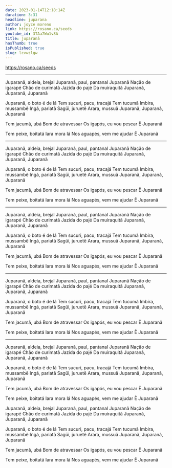 ```yaml
---
date: 2023-01-14T12:18:14Z
duration: 3:31
headline: juparana
author: joyce moreno
link: https://rosano.ca/seeds
youtube_id: 3TAa7Wu1v8A
title: juparanã
hasThumb: true
isPublished: true
slug: lcvwzlgw
---
```

https://rosano.ca/seeds

---

Juparanã, aldeia, brejal
Juparanã, paul, pantanal
Juparanã
Nação de igarapé
Chão de curimatã
Jazida do pajé
Da muiraquitã
Juparanã, Juparanã, Juparanã

Juparanã, o boto é de lá
Tem sucuri, pacu, tracajá
Tem tucumã
Imbira, mussambê
Ingá, pariatã
Sagüi, juruetê
Arara, mussuã
Juparanã, Juparanã, Juparanã

Tem jacumã, ubá
Bom de atravessar
Os igapós, eu vou pescar
Ê Juparanã

Tem peixe, boitatá
Iara mora lá
Nos aguapés, vem me ajudar
Ê Juparanã

---

Juparanã, aldeia, brejal
Juparanã, paul, pantanal
Juparanã
Nação de igarapé
Chão de curimatã
Jazida do pajé
Da muiraquitã
Juparanã, Juparanã, Juparanã

Juparanã, o boto é de lá
Tem sucuri, pacu, tracajá
Tem tucumã
Imbira, mussambê
Ingá, pariatã
Sagüi, juruetê
Arara, mussuã
Juparanã, Juparanã, Juparanã

Tem jacumã, ubá
Bom de atravessar
Os igapós, eu vou pescar
Ê Juparanã

Tem peixe, boitatá
Iara mora lá
Nos aguapés, vem me ajudar
Ê Juparanã

---

Juparanã, aldeia, brejal
Juparanã, paul, pantanal
Juparanã
Nação de igarapé
Chão de curimatã
Jazida do pajé
Da muiraquitã
Juparanã, Juparanã, Juparanã

Juparanã, o boto é de lá
Tem sucuri, pacu, tracajá
Tem tucumã
Imbira, mussambê
Ingá, pariatã
Sagüi, juruetê
Arara, mussuã
Juparanã, Juparanã, Juparanã

Tem jacumã, ubá
Bom de atravessar
Os igapós, eu vou pescar
Ê Juparanã

Tem peixe, boitatá
Iara mora lá
Nos aguapés, vem me ajudar
Ê Juparanã

---

Juparanã, aldeia, brejal
Juparanã, paul, pantanal
Juparanã
Nação de igarapé
Chão de curimatã
Jazida do pajé
Da muiraquitã
Juparanã, Juparanã, Juparanã

Juparanã, o boto é de lá
Tem sucuri, pacu, tracajá
Tem tucumã
Imbira, mussambê
Ingá, pariatã
Sagüi, juruetê
Arara, mussuã
Juparanã, Juparanã, Juparanã

Tem jacumã, ubá
Bom de atravessar
Os igapós, eu vou pescar
Ê Juparanã

Tem peixe, boitatá
Iara mora lá
Nos aguapés, vem me ajudar
Ê Juparanã

---

Juparanã, aldeia, brejal
Juparanã, paul, pantanal
Juparanã
Nação de igarapé
Chão de curimatã
Jazida do pajé
Da muiraquitã
Juparanã, Juparanã, Juparanã

Juparanã, o boto é de lá
Tem sucuri, pacu, tracajá
Tem tucumã
Imbira, mussambê
Ingá, pariatã
Sagüi, juruetê
Arara, mussuã
Juparanã, Juparanã, Juparanã

Tem jacumã, ubá
Bom de atravessar
Os igapós, eu vou pescar
Ê Juparanã

Tem peixe, boitatá
Iara mora lá
Nos aguapés, vem me ajudar
Ê Juparanã

Juparanã, aldeia, brejal
Juparanã, paul, pantanal
Juparanã
Nação de igarapé
Chão de curimatã
Jazida do pajé
Da muiraquitã
Juparanã, Juparanã, Juparanã

Juparanã, o boto é de lá
Tem sucuri, pacu, tracajá
Tem tucumã
Imbira, mussambê
Ingá, pariatã
Sagüi, juruetê
Arara, mussuã
Juparanã, Juparanã, Juparanã

Tem jacumã, ubá
Bom de atravessar
Os igapós, eu vou pescar
Ê Juparanã

Tem peixe, boitatá
Iara mora lá
Nos aguapés, vem me ajudar
Ê Juparanã
